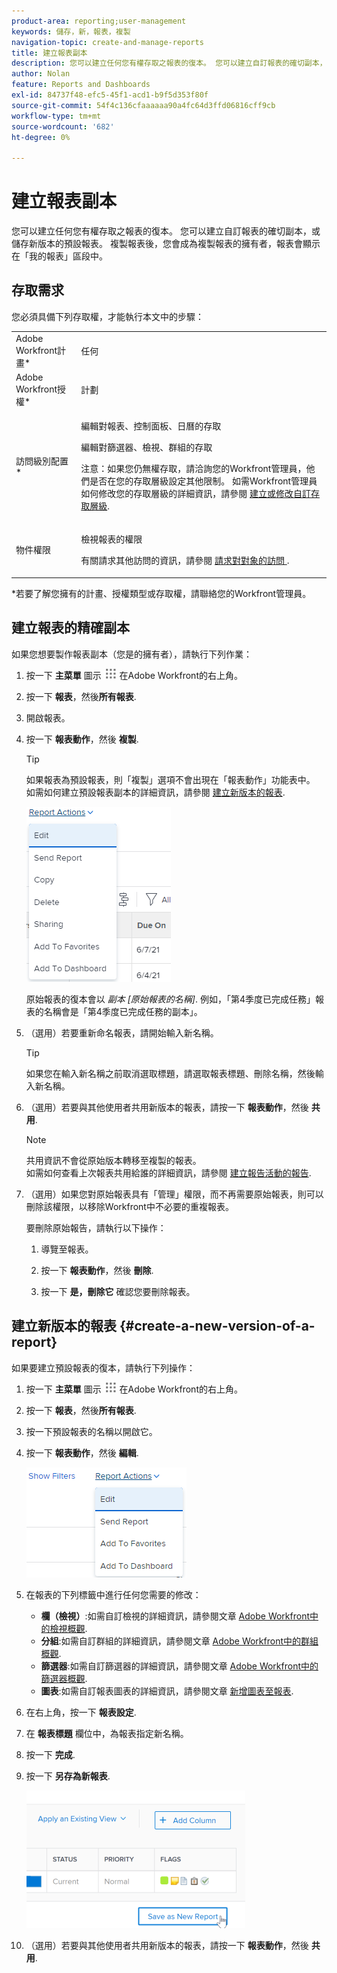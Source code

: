 ```yaml
---
product-area: reporting;user-management
keywords: 儲存，新，報表，複製
navigation-topic: create-and-manage-reports
title: 建立報表副本
description: 您可以建立任何您有權存取之報表的復本。 您可以建立自訂報表的確切副本，或儲存新版本的預設報表。 複製報表後，您會成為複製報表的擁有者，報表會顯示在「我的報表」區段中。
author: Nolan
feature: Reports and Dashboards
exl-id: 84737f48-efc5-45f1-acd1-b9f5d353f80f
source-git-commit: 54f4c136cfaaaaaa90a4fc64d3ffd06816cff9cb
workflow-type: tm+mt
source-wordcount: '682'
ht-degree: 0%

---
```


# 建立報表副本

您可以建立任何您有權存取之報表的復本。 您可以建立自訂報表的確切副本，或儲存新版本的預設報表。 複製報表後，您會成為複製報表的擁有者，報表會顯示在「我的報表」區段中。

## 存取需求

您必須具備下列存取權，才能執行本文中的步驟：

<table style="table-layout:auto"> 
 <col> 
 <col> 
 <tbody> 
  <tr> 
   <td role="rowheader">Adobe Workfront計畫*</td> 
   <td> <p>任何</p> </td> 
  </tr> 
  <tr> 
   <td role="rowheader">Adobe Workfront授權*</td> 
   <td> <p>計劃 </p> </td> 
  </tr> 
  <tr> 
   <td role="rowheader">訪問級別配置*</td> 
   <td> <p>編輯對報表、控制面板、日曆的存取</p> <p>編輯對篩選器、檢視、群組的存取</p> <p>注意：如果您仍無權存取，請洽詢您的Workfront管理員，他們是否在您的存取層級設定其他限制。 如需Workfront管理員如何修改您的存取層級的詳細資訊，請參閱 <a href="../../../administration-and-setup/add-users/configure-and-grant-access/create-modify-access-levels.md" class="MCXref xref">建立或修改自訂存取層級</a>.</p> </td> 
  </tr> 
  <tr> 
   <td role="rowheader">物件權限</td> 
   <td> <p>檢視報表的權限</p> <p>有關請求其他訪問的資訊，請參閱 <a href="../../../workfront-basics/grant-and-request-access-to-objects/request-access.md" class="MCXref xref">請求對對象的訪問 </a>.</p> </td> 
  </tr> 
 </tbody> 
</table>

&#42;若要了解您擁有的計畫、授權類型或存取權，請聯絡您的Workfront管理員。

## 建立報表的精確副本

如果您想要製作報表副本（您是的擁有者），請執行下列作業：

1. 按一下 **主菜單** 圖示 ![](assets/main-menu-icon.png) 在Adobe Workfront的右上角。

1. 按一下 **報表**，然後&#x200B;**所有報表**.
1. 開啟報表。
1. 按一下 **報表動作**，然後 **複製**.

   >[!TIP]
   >
   >如果報表為預設報表，則「複製」選項不會出現在「報表動作」功能表中。\
   >如需如何建立預設報表副本的詳細資訊，請參閱 [建立新版本的報表](#create-a-new-version-of-a-report).

   ![複製報表](assets/nwe-fulllistofreportactions-2022.png)

   原始報表的復本會以 *副本 [原始報表的名稱]*. 例如，「第4季度已完成任務」報表的名稱會是「第4季度已完成任務的副本」。

1. （選用）若要重新命名報表，請開始輸入新名稱。

   >[!TIP]
   >
   >如果您在輸入新名稱之前取消選取標題，請選取報表標題、刪除名稱，然後輸入新名稱。

1. （選用）若要與其他使用者共用新版本的報表，請按一下 **報表動作**，然後 **共用**.

   >[!NOTE]
   >
   >共用資訊不會從原始版本轉移至複製的報表。\
   >如需如何查看上次報表共用給誰的詳細資訊，請參閱 [建立報告活動的報告](../../../reports-and-dashboards/reports/report-usage/create-report-reporting-activities.md#identify).

1. （選用）如果您對原始報表具有「管理」權限，而不再需要原始報表，則可以刪除該權限，以移除Workfront中不必要的重複報表。

   要刪除原始報告，請執行以下操作：

   1. 導覽至報表。
   1. 按一下 **報表動作**，然後 **刪除**.

   1. 按一下 **是，刪除它** 確認您要刪除報表。

## 建立新版本的報表 {#create-a-new-version-of-a-report}

如果要建立預設報表的復本，請執行下列操作：

1. 按一下 **主菜單** 圖示 ![](assets/main-menu-icon.png) 在Adobe Workfront的右上角。

1. 按一下 **報表**，然後&#x200B;**所有報表**.
1. 按一下預設報表的名稱以開啟它。
1. 按一下 **報表動作**，然後 **編輯**.

   ![編輯報表](assets/nwe-reportactionsfordefaultreport-2022.png)

1. 在報表的下列標籤中進行任何您需要的修改：

   * **欄（檢視）**:如需自訂檢視的詳細資訊，請參閱文章 [Adobe Workfront中的檢視概觀](../../../reports-and-dashboards/reports/reporting-elements/views-overview.md).
   * **分組**:如需自訂群組的詳細資訊，請參閱文章 [Adobe Workfront中的群組概觀](../../../reports-and-dashboards/reports/reporting-elements/groupings-overview.md).
   * **篩選器**:如需自訂篩選器的詳細資訊，請參閱文章 [Adobe Workfront中的篩選器概觀](../../../reports-and-dashboards/reports/reporting-elements/filters-overview.md).
   * **圖表**:如需自訂報表圖表的詳細資訊，請參閱文章 [新增圖表至報表](../../../reports-and-dashboards/reports/creating-and-managing-reports/add-chart-report.md).

1. 在右上角，按一下 **報表設定**.
1. 在 **報表標題** 欄位中，為報表指定新名稱。
1. 按一下 **完成**.
1. 按一下 **另存為新報表**.

   ![](assets/nwe-save-as-new-report-350x220.png)

1. （選用）若要與其他使用者共用新版本的報表，請按一下 **報表動作**，然後 **共用**.
